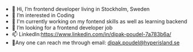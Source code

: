 - 👋 Hi, I’m frontend developer living in Stockholm, Sweden
- 👀 I’m interested in Coding 
- 🌱 I'm currently working on my fontend skills as well as learning backend 
- 💞️ I’m looking for a frontend developer job 
- 📫 LinkedIn:https://www.linkedin.com/in/dipak-poudel-7a783b6a/ 
- 💌Any one can reach me through email: dipak.poudel@hyperisland.se


